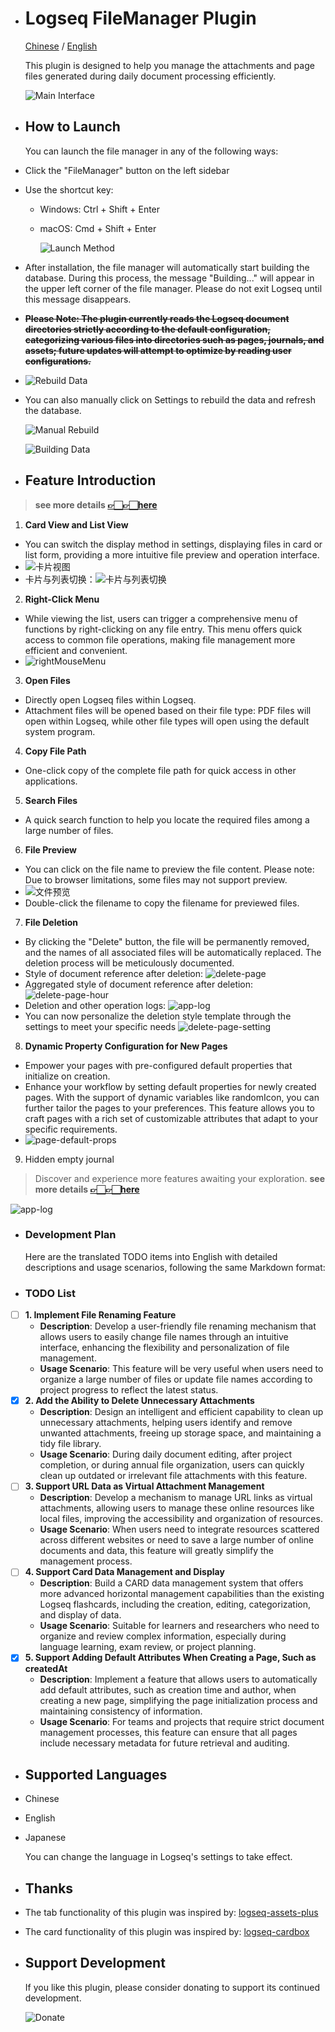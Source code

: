 

- # Logseq FileManager Plugin
  
  [Chinese](README_CN.md) / [English](README.md)
  
  This plugin is designed to help you manage the attachments and page files generated during daily document processing efficiently.
  
  ![Main Interface](./images/app-main-en.png)
- ## How to Launch
  You can launch the file manager in any of the following ways:
- Click the "FileManager" button on the left sidebar
- Use the shortcut key:
	- Windows: Ctrl + Shift + Enter
	- macOS: Cmd + Shift + Enter
	  
	  ![Launch Method](./images/app-main-open.png)
- After installation, the file manager will automatically start building the database. During this process, the message "Building..." will appear in the upper left corner of the file manager. Please do not exit Logseq until this message disappears.
- ~~**Please Note: The plugin currently reads the Logseq document directories strictly according to the default configuration, categorizing various files into directories such as pages, journals, and assets; future updates will attempt to optimize by reading user configurations.**~~
- ![Rebuild Data](./images/app-build-en.png)
- You can also manually click on Settings to rebuild the data and refresh the database.
  
  ![Manual Rebuild](./images/app-rebuild-en.png)
  
  ![Building Data](./images/app-building-en.png)
- ## Feature Introduction
>  **see more details [👉🏻👉🏻here](https://github.com/duiliuliu/logseq-plugin-files-manager/discussions)**
  
1. **Card View and List View**
- You can switch the display method in settings, displaying files in card or list form, providing a more intuitive file preview and operation interface.
- ![卡片视图](./images/app-card-en.png)
- 卡片与列表切换：![卡片与列表切换](./images/app-card-switch-en.png)
  
2. **Right-Click Menu**
- While viewing the list, users can trigger a comprehensive menu of functions by right-clicking on any file entry. This menu offers quick access to common file operations, making file management more efficient and convenient.
- ![rightMouseMenu](./images/right-mouse-menu.png)
  
3. **Open Files**
- Directly open Logseq files within Logseq.
- Attachment files will be opened based on their file type: PDF files will open within Logseq, while other file types will open using the default system program.
  
4. **Copy File Path**
- One-click copy of the complete file path for quick access in other applications.
  
5. **Search Files**
- A quick search function to help you locate the required files among a large number of files.
  
6. **File Preview**
- You can click on the file name to preview the file content. Please note: Due to browser limitations, some files may not support preview.
- ![文件预览](./images/app-preview.jpg)
- Double-click the filename to copy the filename for previewed files.
  
7. **File Deletion**
- By clicking the "Delete" button, the file will be permanently removed, and the names of all associated files will be automatically replaced. The deletion process will be meticulously documented.
- Style of document reference after deletion: ![delete-page](./images/delete-page.png)
- Aggregated style of document reference after deletion: ![delete-page-hour](./images/delete-page-hour.png)
- Deletion and other operation logs: ![app-log](./images/app-log.png)
- You can now personalize the deletion style template through the settings to meet your specific needs ![delete-page-setting](./images/delete-page-setting.png)
  
8. **Dynamic Property Configuration for New Pages**
- Empower your pages with pre-configured default properties that initialize on creation.
- Enhance your workflow by setting default properties for newly created pages. With the support of dynamic variables like randomIcon, you can further tailor the pages to your preferences. This feature allows you to craft pages with a rich set of customizable attributes that adapt to your specific requirements.
- ![page-default-props](./images/page-default-props-en.png)

9. Hidden empty journal

	  
> Discover and experience more features awaiting your exploration.  **see more details [👉🏻👉🏻here](https://github.com/duiliuliu/logseq-plugin-files-manager/discussions)**

  
![app-log](./images/app-log.png)
- ### Development Plan
  
  
  Here are the translated TODO items into English with detailed descriptions and usage scenarios, following the same Markdown format:
- ### TODO List
- [ ] **1. Implement File Renaming Feature**
	- **Description**: Develop a user-friendly file renaming mechanism that allows users to easily change file names through an intuitive interface, enhancing the flexibility and personalization of file management.
	- **Usage Scenario**: This feature will be very useful when users need to organize a large number of files or update file names according to project progress to reflect the latest status.
- [x] **2. Add the Ability to Delete Unnecessary Attachments**
	- **Description**: Design an intelligent and efficient capability to clean up unnecessary attachments, helping users identify and remove unwanted attachments, freeing up storage space, and maintaining a tidy file library.
	- **Usage Scenario**: During daily document editing, after project completion, or during annual file organization, users can quickly clean up outdated or irrelevant file attachments with this feature.
- [ ] **3. Support URL Data as Virtual Attachment Management**
	- **Description**: Develop a mechanism to manage URL links as virtual attachments, allowing users to manage these online resources like local files, improving the accessibility and organization of resources.
	- **Usage Scenario**: When users need to integrate resources scattered across different websites or need to save a large number of online documents and data, this feature will greatly simplify the management process.
- [ ] **4. Support Card Data Management and Display**
	- **Description**: Build a CARD data management system that offers more advanced horizontal management capabilities than the existing Logseq flashcards, including the creation, editing, categorization, and display of data.
	- **Usage Scenario**: Suitable for learners and researchers who need to organize and review complex information, especially during language learning, exam review, or project planning.
- [x] **5. Support Adding Default Attributes When Creating a Page, Such as createdAt**
	- **Description**: Implement a feature that allows users to automatically add default attributes, such as creation time and author, when creating a new page, simplifying the page initialization process and maintaining consistency of information.
	- **Usage Scenario**: For teams and projects that require strict document management processes, this feature can ensure that all pages include necessary metadata for future retrieval and auditing.
- ## Supported Languages
- Chinese
- English
- Japanese
  
  You can change the language in Logseq's settings to take effect.
- ## Thanks
- The tab functionality of this plugin was inspired by: [logseq-assets-plus](https://github.com/xyhp915/logseq-assets-plus)
- The card functionality of this plugin was inspired by: [logseq-cardbox](https://github.com/sosuisen/logseq-cardbox)
- ## Support Development
  
  If you like this plugin, please consider donating to support its continued development.
  
  ![Donate](./images/WechatIMG9.jpg)
